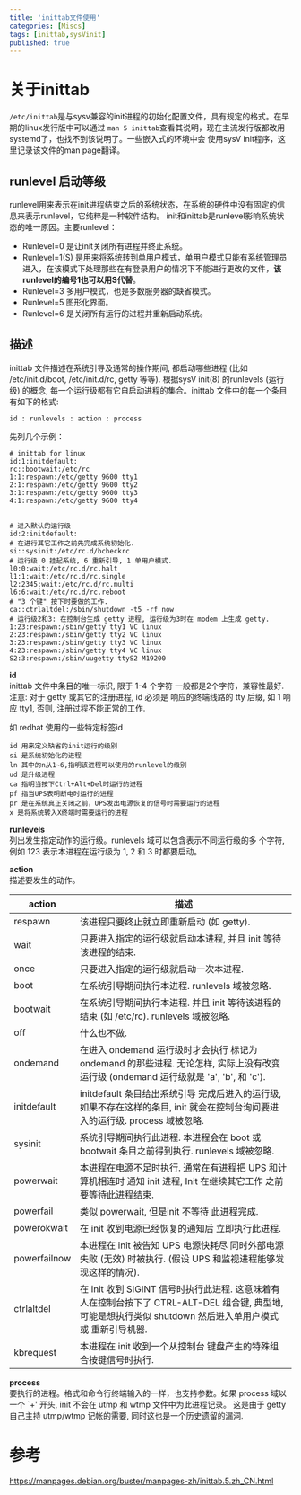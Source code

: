 ```yaml
---
title: 'inittab文件使用'
categories: [Miscs]
tags: [inittab,sysVinit]
published: true
---
```



# 关于inittab

`/etc/inittab`是与sysv兼容的init进程的初始化配置文件，具有规定的格式。在早期的linux发行版中可以通过
`man 5 inittab`查看其说明，现在主流发行版都改用systemd了，也找不到该说明了。一些嵌入式的环境中会
使用sysV init程序，这里记录该文件的man page翻译。

## runlevel 启动等级
runlevel用来表示在init进程结束之后的系统状态，在系统的硬件中没有固定的信息来表示runlevel，它纯粹是一种软件结构。
init和inittab是runlevel影响系统状态的唯一原因。主要runlevel：
* Runlevel=0    是让init关闭所有进程并终止系统。
* Runlevel=1(S) 是用来将系统转到单用户模式，单用户模式只能有系统管理员进入，在该模式下处理那些在有登录用户的情况下不能进行更改的文件，**该runlevel的编号1也可以用S代替**。
* Runlevel=3    多用户模式，也是多数服务器的缺省模式。
* Runlevel=5    图形化界面。
* Runlevel=6    是关闭所有运行的进程并重新启动系统。

## 描述
inittab 文件描述在系统引导及通常的操作期间, 都启动哪些进程 (比如 /etc/init.d/boot, /etc/init.d/rc, getty 等等). 
根据sysV init(8) 的runlevels (运行级) 的概念, 每一个运行级都有它自启动进程的集合。inittab 文件中的每一个条目有如下的格式:

```
id : runlevels : action : process
```

先列几个示例：
```
# inittab for linux
id:1:initdefault:
rc::bootwait:/etc/rc
1:1:respawn:/etc/getty 9600 tty1
2:1:respawn:/etc/getty 9600 tty2
3:1:respawn:/etc/getty 9600 tty3
4:1:respawn:/etc/getty 9600 tty4


# 进入默认的运行级
id:2:initdefault:
# 在进行其它工作之前先完成系统初始化.
si::sysinit:/etc/rc.d/bcheckrc
# 运行级 0 挂起系统, 6 重新引导, 1 单用户模式.
l0:0:wait:/etc/rc.d/rc.halt
l1:1:wait:/etc/rc.d/rc.single
l2:2345:wait:/etc/rc.d/rc.multi
l6:6:wait:/etc/rc.d/rc.reboot
# "3 个键" 按下时要做的工作.
ca::ctrlaltdel:/sbin/shutdown -t5 -rf now
# 运行级2和3: 在控制台生成 getty 进程, 运行级为3时在 modem 上生成 getty.
1:23:respawn:/sbin/getty tty1 VC linux
2:23:respawn:/sbin/getty tty2 VC linux
3:23:respawn:/sbin/getty tty3 VC linux
4:23:respawn:/sbin/getty tty4 VC linux
S2:3:respawn:/sbin/uugetty ttyS2 M19200
```

**id**  
inittab 文件中条目的唯一标识, 限于 1-4 个字符 一般都是2个字符，兼容性最好.
注意: 对于 getty 或其它的注册进程, id 必须是 响应的终端线路的 tty 后缀, 如 1 响应 tty1, 否则, 注册过程不能正常的工作.

如 redhat 使用的一些特定标签id
```
id 用来定义缺省的init运行的级别
si 是系统初始化的进程
ln 其中的n从1~6,指明该进程可以使用的runlevel的级别
ud 是升级进程
ca 指明当按下Ctrl+Alt+Del时运行的进程
pf 指当UPS表明断电时运行的进程
pr 是在系统真正关闭之前，UPS发出电源恢复的信号时需要运行的进程
x 是将系统转入X终端时需要运行的进程
```

**runlevels**  
列出发生指定动作的运行级。runlevels 域可以包含表示不同运行级的多 个字符, 例如 123 表示本进程在运行级为 1, 2 和 3 时都要启动。

**action**  
描述要发生的动作。

| action | 描述 |
| -------- | ------------------------------------------- |
| respawn | 该进程只要终止就立即重新启动 (如 getty).  | 
| wait | 只要进入指定的运行级就启动本进程, 并且 init 等待该进程的结束.  | 
| once | 只要进入指定的运行级就启动一次本进程.  | 
| boot | 在系统引导期间执行本进程. runlevels 域被忽略.  | 
| bootwait | 在系统引导期间执行本进程. 并且 init 等待该进程的结束 (如 /etc/rc). runlevels 域被忽略.  | 
| off | 什么也不做.  | 
| ondemand | 在进入 ondemand 运行级时才会执行 标记为 ondemand 的那些进程. 无论怎样, 实际上没有改变运行级 (ondemand 运行级就是 'a', 'b', 和 'c').  | 
| initdefault | initdefault 条目给出系统引导 完成后进入的运行级, 如果不存在这样的条目, init 就会在控制台询问要进入的运行级. process 域被忽略.  | 
| sysinit | 系统引导期间执行此进程. 本进程会在 boot 或 bootwait 条目之前得到执行. runlevels 域被忽略.  | 
| powerwait | 本进程在电源不足时执行. 通常在有进程把 UPS 和计算机相连时 通知 init 进程, Init 在继续其它工作 之前要等待此进程结束.  | 
| powerfail | 类似 powerwait, 但是init 不等待 此进程完成.  | 
| powerokwait | 在 init 收到电源已经恢复的通知后 立即执行此进程.  | 
| powerfailnow | 本进程在 init 被告知 UPS 电源快耗尽 同时外部电源失败 (无效) 时被执行. (假设 UPS 和监视进程能够发现这样的情况).  | 
| ctrlaltdel | 在 init 收到 SIGINT 信号时执行此进程. 这意味着有人在控制台按下了 CTRL-ALT-DEL 组合键, 典型地, 可能是想执行类似 shutdown 然后进入单用户模式或 重新引导机器.  | 
| kbrequest | 本进程在 init 收到一个从控制台 键盘产生的特殊组合按键信号时执行.  | 


**process**  
要执行的进程。格式和命令行终端输入的一样，也支持参数。如果 process 域以一个 `+' 开头, init 不会在 utmp 和 wtmp 文件中为此进程记录。
 这是由于 getty 自己主持 utmp/wtmp 记帐的需要, 同时这也是一个历史遗留的漏洞.






# 参考 
<https://manpages.debian.org/buster/manpages-zh/inittab.5.zh_CN.html> 